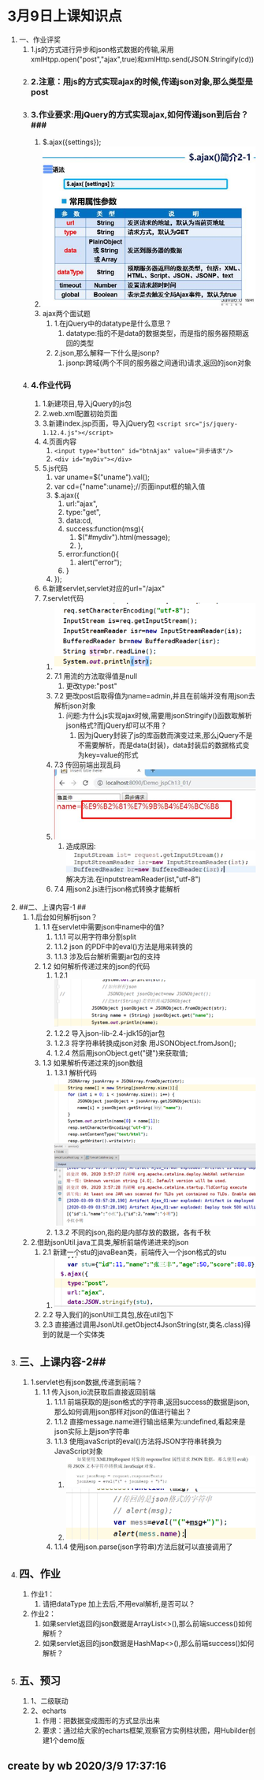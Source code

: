 # 3月9日上课知识点 #
1. 一、作业评奖
    1. 1.js的方式进行异步和json格式数据的传输,采用xmlHtpp.open("post","ajax",true)和xmlHttp.send(JSON.Stringify(cd))
    2. <h3>2.注意：用js的方式实现ajax的时候,传递json对象,那么类型是post</h3>
    3. ### 3.作业要求:用jQuery的方式实现ajax,如何传递json到后台？###
        1. $.ajax({settings});
        2. ![](pic/ajax_01.jpg)
        3. ajax两个面试题
            1. 1.在jQuery中的datatype是什么意思？
                1. datatype:指的不是data的数据类型，而是指的服务器预期返回的类型
            2. 2.json,那么解释一下什么是jsonp?
                1. jsonp:跨域(两个不同的服务器之间通讯)请求,返回的json对象
    4. ### 4.作业代码 ###
        1. 1.新建项目,导入jQuery的js包
        2. 2.web.xml配置初始页面
        3. 3.新建index.jsp页面，导入jQuery包 `<script src="js/jquery-1.12.4.js"></script>`
        4. 4.页面内容
            1. `<input type="button" id="btnAjax" value="异步请求"/>`
            2. `<div id="myDiv"></div>`
        5. 5.js代码
            1. var uname=$("uname").val();
            2. var cd={"name":uname};//页面input框的输入值
            3. $.ajax({
                1. url:"ajax",
                2. type:"get",
                3. data:cd,
                4. success:function(msg){
                    1. $("#mydiv").html(message);
                    1. },
                5. error:function(){
                    1. alert("error");
                6. }  
            4. });
        6. 6.新建servlet,servlet对应的url="/ajax"
        7. 7.servlet代码
            1. ![](pic/2.png)
            2. 7.1 用流的方法取得值是null
                1. 更改type:"post"
            3. 7.2 更改post后取得值为name=admin,并且在前端并没有用json去解析json对象
                1. 问题:为什么js实现ajax时候,需要用jsonStringify()函数取解析json格式?而jQuery却可以不用？
                    1. 因为jQuery封装了js的库函数而演变过来,那么jQuery不是不需要解析，而是data(封装)，data封装后的数据格式变为key=value的形式
            4. 7.3 传回前端出现乱码
            5. ![](pic/3.jpg)
                1. 造成原因:![](pic/4.png)解决方法.在inputstreamReader(ist,"utf-8")
            6. 7.4 用json2.js进行json格式转换才能解析<br><br>
2. ##二、上课内容-1  ##
    1. 1.后台如何解析json？
        1. 1.1 在servlet中需要json中name中的值?
            1. 1.1.1 可以用字符串分割split
            2. 1.1.2 json 的PDF中的eval()方法是用来转换的
            3. 1.1.3 涉及后台解析需要jar包的支持
        2. 1.2 如何解析传递过来的json的代码
            1. 1.2.1 ![](pic/5.png)
            2. 1.2.2 导入json-lib-2.4-jdk15的jar包
            3. 1.2.3 将字符串转换成json对象 用JSONObject.fromJson();
            4. 1.2.4 然后用jsonObject.get("键")来获取值;
        3. 1.3 如果解析传递过来的json数组
            1. 1.3.1 解析代码![](pic/6.png)
            2. 1.3.2 不同的json,指的是内部存放的数据，各有千秋
    2. 2.借助jsonUtil.java工具类,解析前端传递进来的json
        1. 2.1 新建一个stu的javaBean类，前端传入一个json格式的stu
            1. ![](pic/7.png)
        2. 2.2 导入我们的jsonUtil工具包,放在util包下
        3. 2.3 直接通过调用JsonUtil.getObject4JsonString(str,类名.class)得到的就是一个实体类
3. ## 三、上课内容-2##
    1. 1.servlet也有json数据,传递到前端？
        1. 1.1 传入json,io流获取后直接返回前端
            1. 1.1.1 前端获取的是json格式的字符串,返回success的数据是json,那么如何调用json那样对json的值进行输出？
            2. 1.1.2 直接message.name进行输出结果为:undefined,看起来是json实际上是json字符串
            3. 1.1.3 使用javaScript的eval()方法将JSON字符串转换为JavaScript对象
                1. ![](pic/8.jpg)
                2. ![](pic/9.png)
            4. 1.1.4 使用json.parse(json字符串)方法后就可以直接调用了
4. ## 四、作业 ##
    1. 作业1：
        1. 请把dataType 加上去后,不用eval解析,是否可以？
    2. 作业2：
        1. 如果servlet返回的json数据是ArrayList<>(),那么前端success()如何解析？
        2. 如果servlet返回的json数据是HashMap<>(),那么前端success()如何解析？
5. ## 五、预习 ##
    1. 1、二级联动
    2. 2、echarts
        1. 作用：把数据变成图形的方式显示出来
        2. 要求：通过给大家的echarts框架,观察官方实例柱状图，用Hubilder创建1个demo版




create by wb 2020/3/9 17:37:16
------------------------------